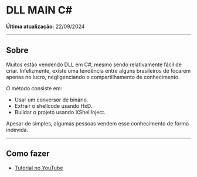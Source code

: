 # DLL MAIN C#

**Última atualização:** 22/09/2024

---

## Sobre

Muitos estão vendendo DLL em C#, mesmo sendo relativamente fácil de criar. Infelizmente, existe uma tendência entre alguns brasileiros de focarem apenas no lucro, negligenciando o compartilhamento de conhecimento.

O método consiste em:
- Usar um conversor de binário.
- Extrair o shellcode usando HxD.
- Buildar o projeto usando XShellInject.

Apesar de simples, algumas pessoas vendem esse conhecimento de forma indevida.

---

## Como fazer

- [Tutorial no YouTube](https://www.youtube.com/watch?v=zOX5nkGsK3g)
